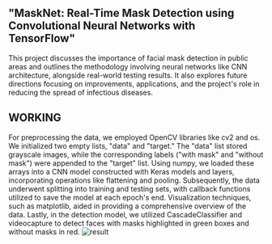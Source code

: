 
## "MaskNet: Real-Time Mask Detection using Convolutional Neural Networks with TensorFlow"
This project discusses the importance of facial mask detection in public areas and outlines the methodology involving neural networks like CNN architecture, alongside real-world testing results.
It also explores future directions focusing on improvements, applications, and the project's role in reducing the spread of infectious diseases.
## WORKING
For preprocessing the data, we employed OpenCV libraries like cv2 and os.
We initialized two empty lists, "data" and "target." The "data" list stored grayscale images, while the corresponding labels ("with mask" and "without mask") were appended to the "target" list. 
Using numpy, we loaded these arrays into a CNN model constructed with Keras models and layers, incorporating operations like flattening and pooling. 
Subsequently, the data underwent splitting into training and testing sets, with callback functions utilized to save the model at each epoch's end.
Visualization techniques, such as matplotlib, aided in providing a comprehensive overview of the data. 
Lastly, in the detection model, we utilized CascadeClassifier and videocapture to detect faces with masks highlighted in green boxes and without masks in red.
![result](https://github.com/KiruthigaRavi/TNSDC-Generative-AI/assets/104771518/584c93a0-609e-4459-8f7c-e4e50c0541ad)
